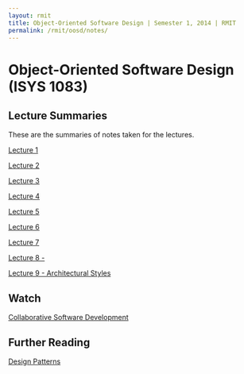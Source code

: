 ```yaml
---
layout: rmit
title: Object-Oriented Software Design | Semester 1, 2014 | RMIT
permalink: /rmit/oosd/notes/
---
```


Object-Oriented Software Design (ISYS 1083)
===========================================

Lecture Summaries
-----------------

These are the summaries of notes taken for the lectures.

[Lecture 1](./lecture-01/)

[Lecture 2](./lecture-02/)

[Lecture 3](./lecture-03/)

[Lecture 4](./lecture-04/)

[Lecture 5](./lecture-05/)

[Lecture 6](./lecture-06/)

[Lecture 7](./lecture-07/)

[Lecture 8 - ](./lecture-08/)

[Lecture 9 - Architectural Styles](./lecture-09/)


Watch
-----

[Collaborative Software Development](http://www.youtube.com/watch?v=izO8DD758KE)

Further Reading
---------------

[Design Patterns](http://sourcemaking.com/design_patterns)

